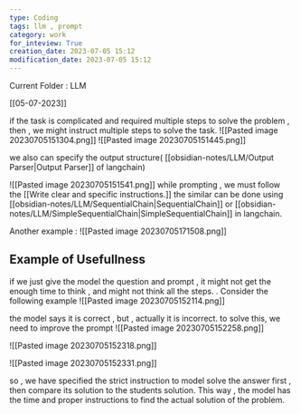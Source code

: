 ```yaml
---
type: Coding  
tags: llm , prompt
category: work
for_inteview: True
creation_date: 2023-07-05 15:12
modification_date: 2023-07-05 15:12
---
```


  
Current Folder : LLM




[[05-07-2023]]

if the  task is complicated and required multiple steps to solve the problem , then , we might instruct multiple steps to solve the task. 
![[Pasted image 20230705151304.png]]
![[Pasted image 20230705151445.png]]

we also can specify the output structure(  [[obsidian-notes/LLM/Output Parser|Output Parser]] of langchain) 

![[Pasted image 20230705151541.png]]
while prompting , we must follow the [[Write clear and specific instructions.]] 
the similar can be done using [[obsidian-notes/LLM/SequentialChain|SequentialChain]] or [[obsidian-notes/LLM/SimpleSequentialChain|SimpleSequentialChain]] in langchain. 

Another example :
![[Pasted image 20230705171508.png]]

## Example of Usefullness

if we just give the model the question and prompt , it might not get the enough time to think , and might not think all the steps. . Consider the following example
![[Pasted image 20230705152114.png]]

the model says it is correct , but , actually it is incorrect. to solve this, we need to improve the prompt 
![[Pasted image 20230705152258.png]]

![[Pasted image 20230705152318.png]]

![[Pasted image 20230705152331.png]]

so , we have specified the strict instruction to model solve the answer first , then compare its solution to the students solution. This way , the model has the time and proper instructions to find the actual solution of the problem. 


